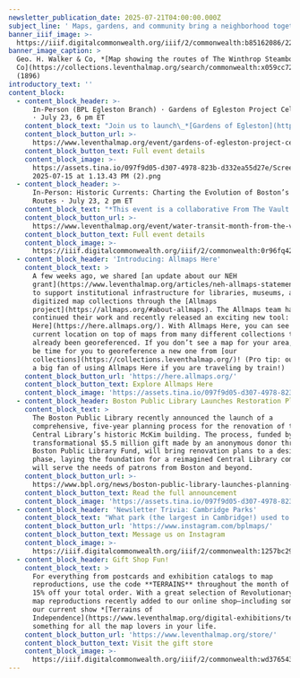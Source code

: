 ```yaml
---
newsletter_publication_date: 2025-07-21T04:00:00.000Z
subject_line: ' Maps, gardens, and community bring a neighborhood together'
banner_iiif_image: >-
  https://iiif.digitalcommonwealth.org/iiif/2/commonwealth:b85162086/221,1522,6567,3401/1400,/0/default.jpg
banner_image_caption: >
  Geo. H. Walker & Co, *[Map showing the routes of The Winthrop Steamboat
  Co](https://collections.leventhalmap.org/search/commonwealth:x059cc723)*
  (1896)
introductory_text: ''
content_block:
  - content_block_header: >-
      In-Person (BPL Egleston Branch) · Gardens of Egleston Project Celebration
      · July 23, 6 pm ET
    content_block_text: "Join us to launch\_*[Gardens of Egleston](https://gardensofegleston.org/)*, a creative storytelling and mapping project sponsored by MassHumanities,\_the Friends of the Egleston Square Branch Library, and\_the\_Citywide Friends of the Boston Public Library, with help from the Leventhal Map & Education Center and the BPL Community History Department. *Gardens of Egleston* explores this neighborhood’s rich history, culture, and resilience through gardens and gardeners.\n\nThe event will feature refreshments, videos, photos, presentations by our featured community gardener, and an interactive map display created by LMEC Assistant Curator of Digital & Participatory Geography, **Ian Spangler.** No registration necessary.\n"
    content_block_button_url: >-
      https://www.leventhalmap.org/event/gardens-of-egleston-project-celebration-celebracin-del-proyecto-jardines-de-egleston/
    content_block_button_text: Full event details
    content_block_image: >-
      https://assets.tina.io/097f9d05-d307-4978-823b-d332ea55d27e/Screenshot
      2025-07-15 at 1.13.43 PM (2).png
  - content_block_header: >-
      In-Person: Historic Currents: Charting the Evolution of Boston’s Ferry
      Routes · July 23, 2 pm ET
    content_block_text: "*This event is a collaborative From The Vault between the Leventhal Map & Education Center and A Better City,\_the Seaport Transportation Management Association, and the Lower Mystic Transportation Management Association.*\n\nIn celebration of Water Transit Month,\_*Historic Currents*\_explores Boston’s rich history of water transit routes connecting communities across the Mystic River and Boston Harbor. Through historic maps, we invite visitors to learn about how transportation hubs, industries, and the destinations characterizing Greater Boston communities led the way for a variety of successful ferry routes.\n\nToday, new and improved water transportation has come to Quincy, Winthrop, East Boston, and many more parts of the Greater Boston region.\_*Historic Currents*\_will allow you to visualize the past and present side-by-side and envision the future of water transit.\n"
    content_block_button_url: >-
      https://www.leventhalmap.org/event/water-transit-month-from-the-vault-collections-showing/
    content_block_button_text: Full event details
    content_block_image: >-
      https://iiif.digitalcommonwealth.org/iiif/2/commonwealth:0r96fq42c/139,174,2713,5576/,1200/0/default.jpg
  - content_block_header: 'Introducing: Allmaps Here'
    content_block_text: >
      A few weeks ago, we shared [an update about our NEH
      grant](https://www.leventhalmap.org/articles/neh-allmaps-statement-2025/)
      to support institutional infrastructure for libraries, museums, and other
      digitized map collections through the [Allmaps
      project](https://allmaps.org/#about-allmaps). The Allmaps team has
      continued their work and recently released an exciting new tool: [Allmaps
      Here](https://here.allmaps.org/). With Allmaps Here, you can see your
      current location on top of maps from many different collections that have
      already been georeferenced. If you don’t see a map for your area, it might
      be time for you to georeference a new one from [our
      collections](https://collections.leventhalmap.org/)! (Pro tip: our team is
      a big fan of using Allmaps Here if you are traveling by train!)
    content_block_button_url: 'https://here.allmaps.org/'
    content_block_button_text: Explore Allmaps Here
    content_block_image: 'https://assets.tina.io/097f9d05-d307-4978-823b-d332ea55d27e/image (10).png'
  - content_block_header: Boston Public Library Launches Restoration Planning Process
    content_block_text: >
      The Boston Public Library recently announced the launch of a
      comprehensive, five-year planning process for the renovation of the
      Central Library’s historic McKim building. The process, funded by a
      transformational $5.5 million gift made by an anonymous donor through the
      Boston Public Library Fund, will bring renovation plans to a design-ready
      phase, laying the foundation for a reimagined Central Library complex that
      will serve the needs of patrons from Boston and beyond.
    content_block_button_url: >-
      https://www.bpl.org/news/boston-public-library-launches-planning-process-to-return-the-peoples-palace-to-the-people/
    content_block_button_text: Read the full announcement
    content_block_image: 'https://assets.tina.io/097f9d05-d307-4978-823b-d332ea55d27e/image (11).png'
  - content_block_header: 'Newsletter Trivia: Cambridge Parks'
    content_block_text: "What park (the largest in Cambridge!) used to be a brick-producing clay pit, a landfill, and dump site for the Alewife Red Line extension in the 1970s and 80s before it was converted into a park space? (*Hint: Look at the map image to the left and at our recent social media posts for a clue about the answer to each week’s trivia!*)\n\n* Danehy Park\n* Alewife Brook Reservation\n* North Point Park\n* Cambridge Common\n\nThe answer to last newsletter’s question about was about what was not a former station name for a Red Line stop in the Harvard Square area and the answer is **Harvard/Kennedy**.\n\nCorrect answers will be included in a random draw—the winner will receive the next three\_[Map of the Month club](https://www.leventhalmap.org/donate/map-of-the-month/)\_postcards for free.\_***Congratulations to our last winner, José!***  In order to enter, make sure you follow us on [Bluesky](https://bsky.app/profile/bplmaps.bsky.social),\_[Instagram](https://www.instagram.com/bplmaps/)\_or\_[Facebook](https://www.facebook.com/bplmaps)\_and direct message or email us the answer to the following question. We’ll accept answers until **July 28 at 9 am ET**.\n"
    content_block_button_url: 'https://www.instagram.com/bplmaps/'
    content_block_button_text: Message us on Instagram
    content_block_image: >-
      https://iiif.digitalcommonwealth.org/iiif/2/commonwealth:1257bc29m/597,180,2715,4539/,1400/0/default.jpg
  - content_block_header: Gift Shop Fun!
    content_block_text: >
      For everything from postcards and exhibition catalogs to map
      reproductions, use the code **TERRAINS** throughout the month of July for
      15% off your total order. With a great selection of Revolutionary War-era
      map reproductions recently added to our online shop—including some from
      our current show *[Terrains of
      Independence](https://www.leventhalmap.org/digital-exhibitions/terrains-of-independence/)*—there’s
      something for all the map lovers in your life.
    content_block_button_url: 'https://www.leventhalmap.org/store/'
    content_block_button_text: Visit the gift store
    content_block_image: >-
      https://iiif.digitalcommonwealth.org/iiif/2/commonwealth:wd376543v/3300,212,2907,3944/,1400/0/default.jpg
---
```


